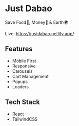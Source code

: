 # Just Dabao
Save Food🥗, Money💸 & Earth🌍

Live: https://justdabao.netlify.app/

## Features
* Mobile First
* Responsive
* Carousels
* Cart Management
* Popups
* Loaders

## Tech Stack
* React
* TailwindCSS
